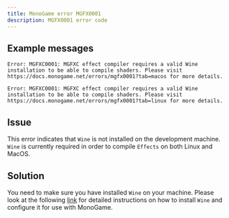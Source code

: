 ```yaml
---
title: MonoGame error MGFX0001
description: MGFX0001 error code
---
```


## Example messages

```
Error: MGFXC0001: MGFXC effect compiler requires a valid Wine installation to be able to compile shaders. Please visit https://docs.monogame.net/errors/mgfx0001?tab=macos for more details.
```

```
Error: MGFXC0001: MGFXC effect compiler requires a valid Wine installation to be able to compile shaders. Please visit https://docs.monogame.net/errors/mgfx0001?tab=linux for more details.
```

## Issue

This error indicates that `Wine` is not installed on the development machine. `Wine` is currently required in order to compile `Effects` on both Linux and MacOS.

## Solution

You need to make sure you have installed `Wine` on your machine. 
Please look at the following [link](https://docs.monogame.net/articles/tutorials/building_2d_games/02_getting_started/?tabs=macos#setup-wine-for-effect-compilation-macos-and-linux-only) for detailed instructions on how to install `Wine` and configure it for use with MonoGame.
